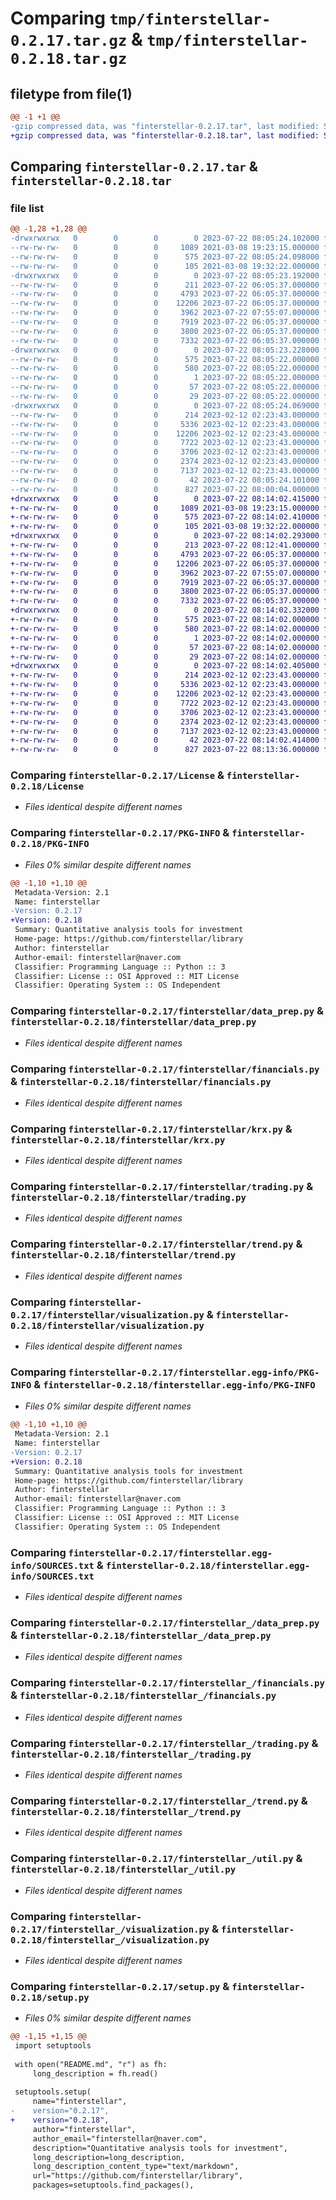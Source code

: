 # Comparing `tmp/finterstellar-0.2.17.tar.gz` & `tmp/finterstellar-0.2.18.tar.gz`

## filetype from file(1)

```diff
@@ -1 +1 @@
-gzip compressed data, was "finterstellar-0.2.17.tar", last modified: Sat Jul 22 08:05:24 2023, max compression
+gzip compressed data, was "finterstellar-0.2.18.tar", last modified: Sat Jul 22 08:14:02 2023, max compression
```

## Comparing `finterstellar-0.2.17.tar` & `finterstellar-0.2.18.tar`

### file list

```diff
@@ -1,28 +1,28 @@
-drwxrwxrwx   0        0        0        0 2023-07-22 08:05:24.102000 finterstellar-0.2.17/
--rw-rw-rw-   0        0        0     1089 2021-03-08 19:23:15.000000 finterstellar-0.2.17/License
--rw-rw-rw-   0        0        0      575 2023-07-22 08:05:24.098000 finterstellar-0.2.17/PKG-INFO
--rw-rw-rw-   0        0        0      105 2021-03-08 19:32:22.000000 finterstellar-0.2.17/README.md
-drwxrwxrwx   0        0        0        0 2023-07-22 08:05:23.192000 finterstellar-0.2.17/finterstellar/
--rw-rw-rw-   0        0        0      211 2023-07-22 06:05:37.000000 finterstellar-0.2.17/finterstellar/__init__.py
--rw-rw-rw-   0        0        0     4793 2023-07-22 06:05:37.000000 finterstellar-0.2.17/finterstellar/data_prep.py
--rw-rw-rw-   0        0        0    12206 2023-07-22 06:05:37.000000 finterstellar-0.2.17/finterstellar/financials.py
--rw-rw-rw-   0        0        0     3962 2023-07-22 07:55:07.000000 finterstellar-0.2.17/finterstellar/krx.py
--rw-rw-rw-   0        0        0     7919 2023-07-22 06:05:37.000000 finterstellar-0.2.17/finterstellar/trading.py
--rw-rw-rw-   0        0        0     3800 2023-07-22 06:05:37.000000 finterstellar-0.2.17/finterstellar/trend.py
--rw-rw-rw-   0        0        0     7332 2023-07-22 06:05:37.000000 finterstellar-0.2.17/finterstellar/visualization.py
-drwxrwxrwx   0        0        0        0 2023-07-22 08:05:23.228000 finterstellar-0.2.17/finterstellar.egg-info/
--rw-rw-rw-   0        0        0      575 2023-07-22 08:05:22.000000 finterstellar-0.2.17/finterstellar.egg-info/PKG-INFO
--rw-rw-rw-   0        0        0      580 2023-07-22 08:05:22.000000 finterstellar-0.2.17/finterstellar.egg-info/SOURCES.txt
--rw-rw-rw-   0        0        0        1 2023-07-22 08:05:22.000000 finterstellar-0.2.17/finterstellar.egg-info/dependency_links.txt
--rw-rw-rw-   0        0        0       57 2023-07-22 08:05:22.000000 finterstellar-0.2.17/finterstellar.egg-info/requires.txt
--rw-rw-rw-   0        0        0       29 2023-07-22 08:05:22.000000 finterstellar-0.2.17/finterstellar.egg-info/top_level.txt
-drwxrwxrwx   0        0        0        0 2023-07-22 08:05:24.069000 finterstellar-0.2.17/finterstellar_/
--rw-rw-rw-   0        0        0      214 2023-02-12 02:23:43.000000 finterstellar-0.2.17/finterstellar_/__init__.py
--rw-rw-rw-   0        0        0     5336 2023-02-12 02:23:43.000000 finterstellar-0.2.17/finterstellar_/data_prep.py
--rw-rw-rw-   0        0        0    12206 2023-02-12 02:23:43.000000 finterstellar-0.2.17/finterstellar_/financials.py
--rw-rw-rw-   0        0        0     7722 2023-02-12 02:23:43.000000 finterstellar-0.2.17/finterstellar_/trading.py
--rw-rw-rw-   0        0        0     3706 2023-02-12 02:23:43.000000 finterstellar-0.2.17/finterstellar_/trend.py
--rw-rw-rw-   0        0        0     2374 2023-02-12 02:23:43.000000 finterstellar-0.2.17/finterstellar_/util.py
--rw-rw-rw-   0        0        0     7137 2023-02-12 02:23:43.000000 finterstellar-0.2.17/finterstellar_/visualization.py
--rw-rw-rw-   0        0        0       42 2023-07-22 08:05:24.101000 finterstellar-0.2.17/setup.cfg
--rw-rw-rw-   0        0        0      827 2023-07-22 08:00:04.000000 finterstellar-0.2.17/setup.py
+drwxrwxrwx   0        0        0        0 2023-07-22 08:14:02.415000 finterstellar-0.2.18/
+-rw-rw-rw-   0        0        0     1089 2021-03-08 19:23:15.000000 finterstellar-0.2.18/License
+-rw-rw-rw-   0        0        0      575 2023-07-22 08:14:02.410000 finterstellar-0.2.18/PKG-INFO
+-rw-rw-rw-   0        0        0      105 2021-03-08 19:32:22.000000 finterstellar-0.2.18/README.md
+drwxrwxrwx   0        0        0        0 2023-07-22 08:14:02.293000 finterstellar-0.2.18/finterstellar/
+-rw-rw-rw-   0        0        0      213 2023-07-22 08:12:41.000000 finterstellar-0.2.18/finterstellar/__init__.py
+-rw-rw-rw-   0        0        0     4793 2023-07-22 06:05:37.000000 finterstellar-0.2.18/finterstellar/data_prep.py
+-rw-rw-rw-   0        0        0    12206 2023-07-22 06:05:37.000000 finterstellar-0.2.18/finterstellar/financials.py
+-rw-rw-rw-   0        0        0     3962 2023-07-22 07:55:07.000000 finterstellar-0.2.18/finterstellar/krx.py
+-rw-rw-rw-   0        0        0     7919 2023-07-22 06:05:37.000000 finterstellar-0.2.18/finterstellar/trading.py
+-rw-rw-rw-   0        0        0     3800 2023-07-22 06:05:37.000000 finterstellar-0.2.18/finterstellar/trend.py
+-rw-rw-rw-   0        0        0     7332 2023-07-22 06:05:37.000000 finterstellar-0.2.18/finterstellar/visualization.py
+drwxrwxrwx   0        0        0        0 2023-07-22 08:14:02.332000 finterstellar-0.2.18/finterstellar.egg-info/
+-rw-rw-rw-   0        0        0      575 2023-07-22 08:14:02.000000 finterstellar-0.2.18/finterstellar.egg-info/PKG-INFO
+-rw-rw-rw-   0        0        0      580 2023-07-22 08:14:02.000000 finterstellar-0.2.18/finterstellar.egg-info/SOURCES.txt
+-rw-rw-rw-   0        0        0        1 2023-07-22 08:14:02.000000 finterstellar-0.2.18/finterstellar.egg-info/dependency_links.txt
+-rw-rw-rw-   0        0        0       57 2023-07-22 08:14:02.000000 finterstellar-0.2.18/finterstellar.egg-info/requires.txt
+-rw-rw-rw-   0        0        0       29 2023-07-22 08:14:02.000000 finterstellar-0.2.18/finterstellar.egg-info/top_level.txt
+drwxrwxrwx   0        0        0        0 2023-07-22 08:14:02.405000 finterstellar-0.2.18/finterstellar_/
+-rw-rw-rw-   0        0        0      214 2023-02-12 02:23:43.000000 finterstellar-0.2.18/finterstellar_/__init__.py
+-rw-rw-rw-   0        0        0     5336 2023-02-12 02:23:43.000000 finterstellar-0.2.18/finterstellar_/data_prep.py
+-rw-rw-rw-   0        0        0    12206 2023-02-12 02:23:43.000000 finterstellar-0.2.18/finterstellar_/financials.py
+-rw-rw-rw-   0        0        0     7722 2023-02-12 02:23:43.000000 finterstellar-0.2.18/finterstellar_/trading.py
+-rw-rw-rw-   0        0        0     3706 2023-02-12 02:23:43.000000 finterstellar-0.2.18/finterstellar_/trend.py
+-rw-rw-rw-   0        0        0     2374 2023-02-12 02:23:43.000000 finterstellar-0.2.18/finterstellar_/util.py
+-rw-rw-rw-   0        0        0     7137 2023-02-12 02:23:43.000000 finterstellar-0.2.18/finterstellar_/visualization.py
+-rw-rw-rw-   0        0        0       42 2023-07-22 08:14:02.414000 finterstellar-0.2.18/setup.cfg
+-rw-rw-rw-   0        0        0      827 2023-07-22 08:13:36.000000 finterstellar-0.2.18/setup.py
```

### Comparing `finterstellar-0.2.17/License` & `finterstellar-0.2.18/License`

 * *Files identical despite different names*

### Comparing `finterstellar-0.2.17/PKG-INFO` & `finterstellar-0.2.18/PKG-INFO`

 * *Files 0% similar despite different names*

```diff
@@ -1,10 +1,10 @@
 Metadata-Version: 2.1
 Name: finterstellar
-Version: 0.2.17
+Version: 0.2.18
 Summary: Quantitative analysis tools for investment
 Home-page: https://github.com/finterstellar/library
 Author: finterstellar
 Author-email: finterstellar@naver.com
 Classifier: Programming Language :: Python :: 3
 Classifier: License :: OSI Approved :: MIT License
 Classifier: Operating System :: OS Independent
```

### Comparing `finterstellar-0.2.17/finterstellar/data_prep.py` & `finterstellar-0.2.18/finterstellar/data_prep.py`

 * *Files identical despite different names*

### Comparing `finterstellar-0.2.17/finterstellar/financials.py` & `finterstellar-0.2.18/finterstellar/financials.py`

 * *Files identical despite different names*

### Comparing `finterstellar-0.2.17/finterstellar/krx.py` & `finterstellar-0.2.18/finterstellar/krx.py`

 * *Files identical despite different names*

### Comparing `finterstellar-0.2.17/finterstellar/trading.py` & `finterstellar-0.2.18/finterstellar/trading.py`

 * *Files identical despite different names*

### Comparing `finterstellar-0.2.17/finterstellar/trend.py` & `finterstellar-0.2.18/finterstellar/trend.py`

 * *Files identical despite different names*

### Comparing `finterstellar-0.2.17/finterstellar/visualization.py` & `finterstellar-0.2.18/finterstellar/visualization.py`

 * *Files identical despite different names*

### Comparing `finterstellar-0.2.17/finterstellar.egg-info/PKG-INFO` & `finterstellar-0.2.18/finterstellar.egg-info/PKG-INFO`

 * *Files 0% similar despite different names*

```diff
@@ -1,10 +1,10 @@
 Metadata-Version: 2.1
 Name: finterstellar
-Version: 0.2.17
+Version: 0.2.18
 Summary: Quantitative analysis tools for investment
 Home-page: https://github.com/finterstellar/library
 Author: finterstellar
 Author-email: finterstellar@naver.com
 Classifier: Programming Language :: Python :: 3
 Classifier: License :: OSI Approved :: MIT License
 Classifier: Operating System :: OS Independent
```

### Comparing `finterstellar-0.2.17/finterstellar.egg-info/SOURCES.txt` & `finterstellar-0.2.18/finterstellar.egg-info/SOURCES.txt`

 * *Files identical despite different names*

### Comparing `finterstellar-0.2.17/finterstellar_/data_prep.py` & `finterstellar-0.2.18/finterstellar_/data_prep.py`

 * *Files identical despite different names*

### Comparing `finterstellar-0.2.17/finterstellar_/financials.py` & `finterstellar-0.2.18/finterstellar_/financials.py`

 * *Files identical despite different names*

### Comparing `finterstellar-0.2.17/finterstellar_/trading.py` & `finterstellar-0.2.18/finterstellar_/trading.py`

 * *Files identical despite different names*

### Comparing `finterstellar-0.2.17/finterstellar_/trend.py` & `finterstellar-0.2.18/finterstellar_/trend.py`

 * *Files identical despite different names*

### Comparing `finterstellar-0.2.17/finterstellar_/util.py` & `finterstellar-0.2.18/finterstellar_/util.py`

 * *Files identical despite different names*

### Comparing `finterstellar-0.2.17/finterstellar_/visualization.py` & `finterstellar-0.2.18/finterstellar_/visualization.py`

 * *Files identical despite different names*

### Comparing `finterstellar-0.2.17/setup.py` & `finterstellar-0.2.18/setup.py`

 * *Files 0% similar despite different names*

```diff
@@ -1,15 +1,15 @@
 import setuptools
 
 with open("README.md", "r") as fh:
     long_description = fh.read()
 
 setuptools.setup(
     name="finterstellar",
-    version="0.2.17",
+    version="0.2.18",
     author="finterstellar",
     author_email="finterstellar@naver.com",
     description="Quantitative analysis tools for investment",
     long_description=long_description,
     long_description_content_type="text/markdown",
     url="https://github.com/finterstellar/library",
     packages=setuptools.find_packages(),
```

